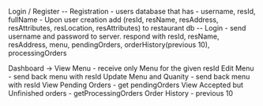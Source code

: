 Login / Register
    -- Registration - users database that has
                            - username, resId, fullName
                            - Upon user creation add (resId, resName, resAddress, resAttributes, resLocation, resAttributes) to restaurant db
    -- Login - send username and password to server. respond with 
                    resId, resName, resAddress, menu, pendingOrders, orderHistory(previous 10), processingOrders
                    

Dashboard -> View Menu - receive only Menu for the given resId
             Edit Menu - send back menu with resId 
             Update Menu and Quanity - send back menu with resId
             View Pending Orders - get pendingOrders
             View Accepted but Unfinished orders - getProcessingOrders
             Order History - previous 10


